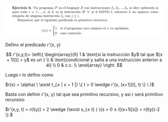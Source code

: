 ![](enunciado.png)

Defino el predicado r'(x, y)

$$ r'(x,y,t)=   \left\{
\begin{array}{ll}
    1 & \text{si la instrucción $y$ tal que $(x + 1)[t] = y$ es un } \\
      & \text{condicional y salta a una instruccion anterior a él} \\
    0 & c.c. \\
\end{array} 
\right.  $$

Luego $r$ lo defino como

$r(x) = \alpha( \ \exist t_{≤ | x + 1 |} \{ t > 0  \wedge r'(x, (x+1)[t], t) \} \ )$

Basta con definir r'(x, y) tal que sea primitivo recursivo,  y asi r será primitivo recursivo

$r'(x,y, t) = r(l(y)) > 2 \wedge (\exist s_{≤ t} ) \{s > 0 ∧ l((x+1)[s]) = r(l(y))-2  \}.$